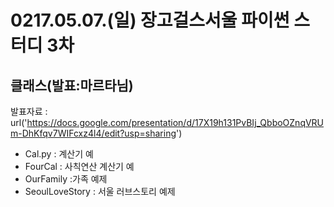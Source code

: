 # 0217.05.07.(일) 장고걸스서울 파이썬 스터디 3차
## 클래스(발표:마르타님)
발표자료 : url('https://docs.google.com/presentation/d/17X19h131PvBIj_QbboOZnqVRUm-DhKfqv7WIFcxz4l4/edit?usp=sharing')

  - Cal.py : 계산기 예
  - FourCal : 사칙연산 계산기 예
  - OurFamily :가족 예제 
  - SeoulLoveStory : 서울 러브스토리 예제 